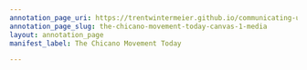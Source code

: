 ```yaml
---
annotation_page_uri: https://trentwintermeier.github.io/communicating-us-latine-activism/annotations/the-chicano-movement-today-canvas-1-media.json
annotation_page_slug: the-chicano-movement-today-canvas-1-media
layout: annotation_page
manifest_label: The Chicano Movement Today

---
```

